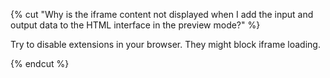 {% cut "Why is the iframe content not displayed when I add the input and output data to the HTML interface in the preview mode?" %}

Try to disable extensions in your browser. They might block iframe loading.

{% endcut %}